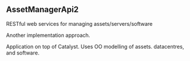 AssetManagerApi2
----------------

RESTful web services for managing assets/servers/software

Another implementation approach. 

Application on top of Catalyst.
Uses OO modelling of assets. datacentres, and software.

